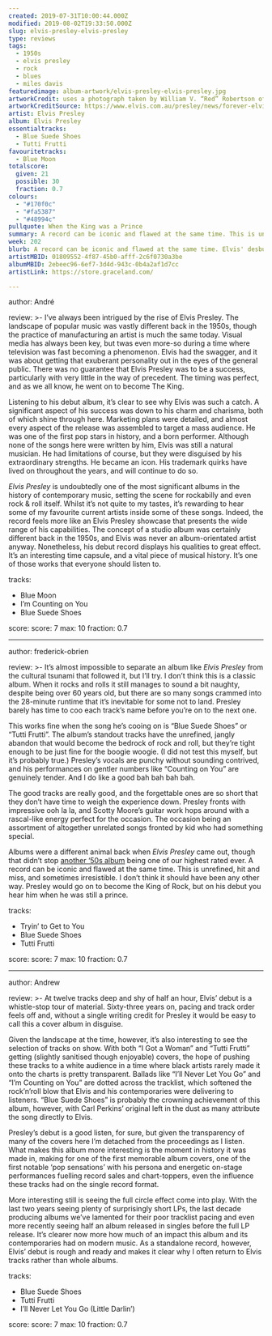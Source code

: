 ```yaml
---
created: 2019-07-31T10:00:44.000Z
modified: 2019-08-02T19:33:50.000Z
slug: elvis-presley-elvis-presley
type: reviews
tags:
  - 1950s
  - elvis presley
  - rock
  - blues
  - miles davis
featuredimage: album-artwork/elvis-presley-elvis-presley.jpg
artworkCredit: uses a photograph taken by William V. “Red” Robertson of Robertson & Fresch. It captures Presley performing at the Fort Homer Hesterly Armory in Tampa, Florida, on July 31, 1955. Presley was a support act for Andy Griffith that night and was yet to reach the national charts, but that didn’t keep him from rocking out.
artworkCreditSource: https://www.elvis.com.au/presley/news/forever-elvis-in-tampa.shtml
artist: Elvis Presley
album: Elvis Presley
essentialtracks:
  - Blue Suede Shoes
  - Tutti Frutti
favouritetracks:
  - Blue Moon
totalscore:
  given: 21
  possible: 30
  fraction: 0.7
colours:
  - "#170f0c"
  - "#fa5387"
  - "#48994c"
pullquote: When the King was a Prince
summary: A record can be iconic and flawed at the same time. This is unrefined, hit and miss, and sometimes irresistible. I don’t think it should have been any other way.
week: 202
blurb: A record can be iconic and flawed at the same time. Elvis' desbut is unrefined, hit and miss, and sometimes irresistible. Could it be any other way?
artistMBID: 01809552-4f87-45b0-afff-2c6f0730a3be
albumMBID: 2ebeec96-6ef7-3d4d-943c-0b4a2af1d7cc
artistLink: https://store.graceland.com/

---
```


author: André

review: >-
  I’ve always been intrigued by the rise of Elvis Presley. The landscape of popular music was vastly different back in the 1950s, though the practice of manufacturing an artist is much the same today. Visual media has always been key, but twas even more-so during a time where television was fast becoming a phenomenon. Elvis had the swagger, and it was about getting that exuberant personality out in the eyes of the general public. There was no guarantee that Elvis Presley was to be a success, particularly with very little in the way of precedent. The timing was perfect, and as we all know, he went on to become The King.

  Listening to his debut album, it’s clear to see why Elvis was such a catch. A significant aspect of his success was down to his charm and charisma, both of which shine through here. Marketing plans were detailed, and almost every aspect of the release was assembled to target a mass audience. He was one of the first pop stars in history, and a born performer. Although none of the songs here were written by him, Elvis was still a natural musician. He had limitations of course, but they were disguised by his extraordinary strengths. He became an icon. His trademark quirks have lived on throughout the years, and will continue to do so.

  *Elvis Presley* is undoubtedly one of the most significant albums in the history of contemporary music, setting the scene for rockabilly and even rock & roll itself. Whilst it’s not quite to my tastes, it’s rewarding to hear some of my favourite current artists inside some of these songs. Indeed, the record feels more like an Elvis Presley showcase that presents the wide range of his capabilities. The concept of a studio album was certainly different back in the 1950s, and Elvis was never an album-orientated artist anyway. Nonetheless, his debut record displays his qualities to great effect. It’s an interesting time capsule, and a vital piece of musical history. It’s one of those works that everyone should listen to.

tracks:
  - Blue Moon
  - ­­I’m Counting on You
  - ­­Blue Suede Shoes

score:
  score: 7
  max: 10
  fraction: 0.7

---
author: frederick-obrien

review: >-
  It’s almost impossible to separate an album like *Elvis Presley* from the cultural tsunami that followed it, but I’ll try. I don’t think this is a classic album. When it rocks and rolls it still manages to sound a bit naughty, despite being over 60 years old, but there are so many songs crammed into the 28-minute runtime that it’s inevitable for some not to land. Presley barely has time to coo each track’s name before you’re on to the next one.

  This works fine when the song he’s cooing on is “Blue Suede Shoes” or “Tutti Frutti”. The album’s standout tracks have the unrefined, jangly abandon that would become the bedrock of rock and roll, but they’re tight enough to be just fine for the boogie woogie. (I did not test this myself, but it’s probably true.) Presley’s vocals are punchy without sounding contrived, and his performances on gentler numbers like “Counting on You” are genuinely tender. And I do like a good bah bah bah bah.

  The good tracks are really good, and the forgettable ones are so short that they don’t have time to weigh the experience down. Presley fronts with impressive ooh la la, and Scotty Moore’s guitar work hops around with a rascal-like energy perfect for the occasion. The occasion being an assortment of altogether unrelated songs fronted by kid who had something special.

  Albums were a different animal back when *Elvis Presley* came out, though that didn’t stop [another ‘50s album](/reviews/miles-davis-kind-of-blue/) being one of our highest rated ever. A record can be iconic and flawed at the same time. This is unrefined, hit and miss, and sometimes irresistible. I don’t think it should have been any other way. Presley would go on to become the King of Rock, but on his debut you hear him when he was still a prince.

tracks:
  - Tryin’ to Get to You
  - ­­Blue Suede Shoes
  - ­­Tutti Frutti

score:
  score: 7
  max: 10
  fraction: 0.7

---
author: Andrew

review: >-
  At twelve tracks deep and shy of half an hour, Elvis’ debut is a whistle-stop tour of material. Sixty-three years on, pacing and track order feels off and, without a single writing credit for Presley it would be easy to call this a cover album in disguise.

  Given the landscape at the time, however, it’s also interesting to see the selection of tracks on show. With both “I Got a Woman” and “Tutti Frutti” getting (slightly sanitised though enjoyable) covers, the hope of pushing these tracks to a white audience in a time where black artists rarely made it onto the charts is pretty transparent. Ballads like “I’ll Never Let You Go” and “I’m Counting on You” are dotted across the tracklist, which softened the rock’n’roll blow that Elvis and his contemporaries were delivering to listeners. “Blue Suede Shoes” is probably the crowning achievement of this album, however, with Carl Perkins’ original left in the dust as many attribute the song directly to Elvis.

  Presley’s debut is a good listen, for sure, but given the transparency of many of the covers here I’m detached from the proceedings as I listen. What makes this album more interesting is the moment in history it was made in, making for one of the first memorable album covers, one of the first notable ‘pop sensations’ with his persona and energetic on-stage performances fuelling record sales and chart-toppers, even the influence these tracks had on the single record format.

  More interesting still is seeing the full circle effect come into play. With the last two years seeing plenty of surprisingly short LPs, the last decade producing albums we’ve lamented for their poor tracklist pacing and even more recently seeing half an album released in singles before the full LP release. It’s clearer now more how much of an impact this album and its contemporaries had on modern music. As a standalone record, however, Elvis’ debut is rough and ready and makes it clear why I often return to Elvis tracks rather than whole albums.

tracks:
  - Blue Suede Shoes
  - ­­Tutti Frutti
  - ­­I’ll Never Let You Go (Little Darlin’)
  
score:
  score: 7
  max: 10
  fraction: 0.7
